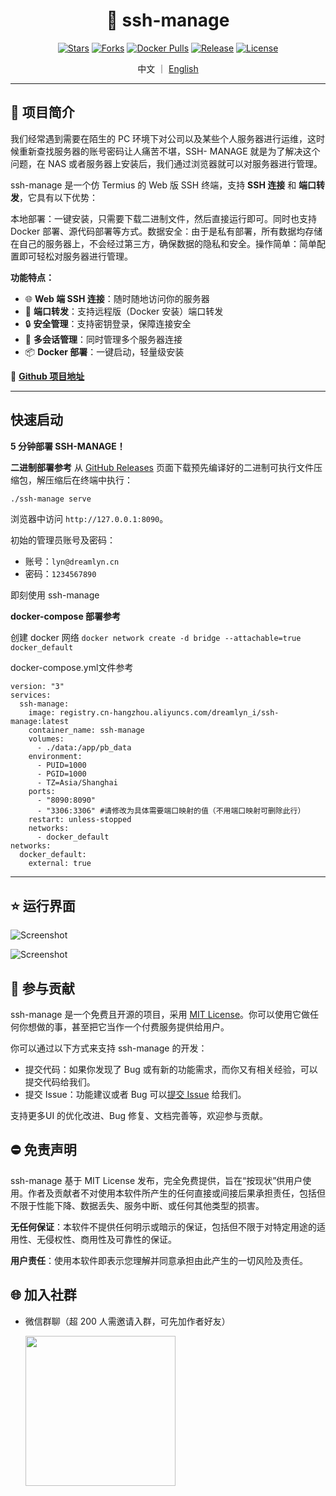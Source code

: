 <h1 align="center">🔑 ssh-manage</h1>
<div align="center">

[![Stars](https://img.shields.io/github/stars/dreamlyn/ssh-manage?style=flat)](https://github.com/dreamlyn/ssh-manage)
[![Forks](https://img.shields.io/github/forks/dreamlyn/ssh-manage?style=flat)](https://github.com/dreamlyn/ssh-manage)
[![Docker Pulls](https://img.shields.io/docker/pulls/dreamlyn/ssh-manage?style=flat)](https://hub.docker.com/r/dreamlyn/ssh-manage)
[![Release](https://img.shields.io/github/v/release/dreamlyn/ssh-manage?sort=semver)](https://github.com/dreamlyn/ssh-manage/releases)
[![License](https://img.shields.io/github/license/dreamlyn/ssh-manage)](https://mit-license.org/)

</div>
<div align="center">

中文 ｜ [English](README_EN.md)

</div>

---

## 🚩 项目简介

我们经常遇到需要在陌生的 PC 环境下对公司以及某些个人服务器进行运维，这时候重新查找服务器的账号密码让人痛苦不堪，SSH- MANAGE 就是为了解决这个问题，在 NAS 或者服务器上安装后，我们通过浏览器就可以对服务器进行管理。

ssh-manage 是一个仿 Termius 的 Web 版 SSH 终端，支持 **SSH 连接** 和 **端口转发**，它具有以下优势：

本地部署：一键安装，只需要下载二进制文件，然后直接运行即可。同时也支持 Docker 部署、源代码部署等方式。​
数据安全：由于是私有部署，所有数据均存储在自己的服务器上，不会经过第三方，确保数据的隐私和安全。​
操作简单：简单配置即可轻松对服务器进行管理。

**功能特点：**

- 🌐 **Web 端 SSH 连接**：随时随地访问你的服务器
- 🔄 **端口转发**：支持远程版（Docker 安装）端口转发
- 🔒 **安全管理**：支持密钥登录，保障连接安全
- 📂 **多会话管理**：同时管理多个服务器连接
- 📦 **Docker 部署**：一键启动，轻量级安装

🚀 [**Github 项目地址**](https://github.com/dreamlyn/ssh-manage)

---

## **快速启动**

**5 分钟部署 SSH-MANAGE！**

**二进制部署参考**
从 [GitHub Releases](https://github.com/dreamlyn/ssh-manage/releases) 页面下载预先编译好的二进制可执行文件压缩包，解压缩后在终端中执行：

```bash
./ssh-manage serve
```

浏览器中访问 `http://127.0.0.1:8090`。

初始的管理员账号及密码：

- 账号：`lyn@dreamlyn.cn`
- 密码：`1234567890`

即刻使用 ssh-manage

**docker-compose 部署参考**

创建 docker 网络
`docker network create -d bridge --attachable=true docker_default`

docker-compose.yml文件参考
```
version: "3"
services:
  ssh-manage:
    image: registry.cn-hangzhou.aliyuncs.com/dreamlyn_i/ssh-manage:latest
    container_name: ssh-manage
    volumes:
      - ./data:/app/pb_data
    environment:
      - PUID=1000
      - PGID=1000
      - TZ=Asia/Shanghai
    ports:
      - "8090:8090"
      - "3306:3306" #请修改为具体需要端口映射的值（不用端口映射可删除此行）
    restart: unless-stopped
    networks:
      - docker_default
networks:
  docker_default:
    external: true
```

---

## ⭐ 运行界面

![Screenshot](https://img.dreamlyn.cn:8443/i/2025/03/19/111534.webp)

![Screenshot](https://img.dreamlyn.cn:8443/i/2025/03/19/111801.webp)

## 🤝 参与贡献

ssh-manage 是一个免费且开源的项目，采用 [MIT License](./LICENSE.md)。你可以使用它做任何你想做的事，甚至把它当作一个付费服务提供给用户。

你可以通过以下方式来支持 ssh-manage 的开发：

- 提交代码：如果你发现了 Bug 或有新的功能需求，而你又有相关经验，可以提交代码给我们。
- 提交 Issue：功能建议或者 Bug 可以[提交 Issue](https://github.com/dreamlyn/ssh-manage/issues) 给我们。

支持更多UI 的优化改进、Bug 修复、文档完善等，欢迎参与贡献。

## ⛔ 免责声明

ssh-manage 基于 MIT License 发布，完全免费提供，旨在“按现状”供用户使用。作者及贡献者不对使用本软件所产生的任何直接或间接后果承担责任，包括但不限于性能下降、数据丢失、服务中断、或任何其他类型的损害。

**无任何保证**：本软件不提供任何明示或暗示的保证，包括但不限于对特定用途的适用性、无侵权性、商用性及可靠性的保证。

**用户责任**：使用本软件即表示您理解并同意承担由此产生的一切风险及责任。

## 🌐 加入社群

- 微信群聊（超 200 人需邀请入群，可先加作者好友）

  <img src="https://img.dreamlyn.cn:8443/i/2025/03/19/113416.webp" width="240"/>

<!-- ## 🚀 Star 趋势图

[![Stargazers over time](https://starchart.cc/dreamlyn/ssh-manage.svg?variant=adaptive)](https://starchart.cc/dreamlyn/ssh-manage) -->

